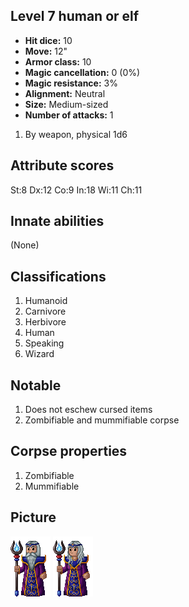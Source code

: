 ## Level 7 human or elf
- **Hit dice:** 10
- **Move:** 12"
- **Armor class:** 10
- **Magic cancellation:** 0 (0%)
- **Magic resistance:** 3%
- **Alignment:** Neutral
- **Size:** Medium-sized
- **Number of attacks:** 1
1. By weapon, physical 1d6
## Attribute scores
St:8 Dx:12 Co:9 In:18 Wi:11 Ch:11
## Innate abilities
(None)
## Classifications
1. Humanoid
2. Carnivore
3. Herbivore
4. Human
5. Speaking
6. Wizard
## Notable
1. Does not eschew cursed items
2. Zombifiable and mummifiable corpse
## Corpse properties
1. Zombifiable
2. Mummifiable
## Picture
![Wizard](https://github.com/hyvanmielenpelit/GnollHackTileSet/blob/main/Monsters/wizard/wizard.png) ![Wizard](https://github.com/hyvanmielenpelit/GnollHackTileSet/blob/main/Monsters/wizard/wizard_female.png)
